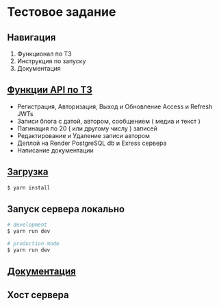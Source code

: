<h1>Тестовое задание</h1>

<h2>Навигация</h2>
<ol>
  <li><a name='func'>Функционал по ТЗ</a></li>
  <li><a name='install'>Инструкция по запуску</a></li>
  <li><a name='documentation'>Документация</a></li>
</ol>

## [Функции API по ТЗ](#func) 
<ul>
  <li>Регистрация, Авторизация, Выход и Обновление Access и Refresh JWTs</li>
  <li>Записи блога с датой, автором, сообщением ( медиа и текст )</li>
  <li>Пагинация по 20 ( или другому числу ) записей</li>
  <li>Редактирование и Удаление записи автором</li>
  <li>Деплой на Render PostgreSQL db и Exress сервера</li>
  <li>Написание документации</li>
</ul>

## [Загрузка](#install)

```bash
$ yarn install
```

## Запуск сервера локально

```bash
# development
$ yarn run dev

# production mode
$ yarn run dev
```

## [Документация](#documentation)

## Хост сервера

